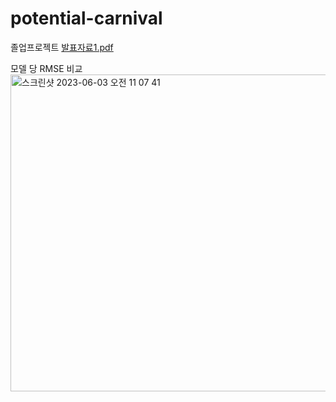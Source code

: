 # potential-carnival

졸업프로젝트
[발표자료1.pdf](https://github.com/ttobe/potential-carnival/files/11640447/1.pdf)

모델 당 RMSE 비교
<img width="507" alt="스크린샷 2023-06-03 오전 11 07 41" src="https://github.com/ttobe/potential-carnival/assets/101859033/39ddea07-7651-4b62-85b0-f9accc491b2e">
